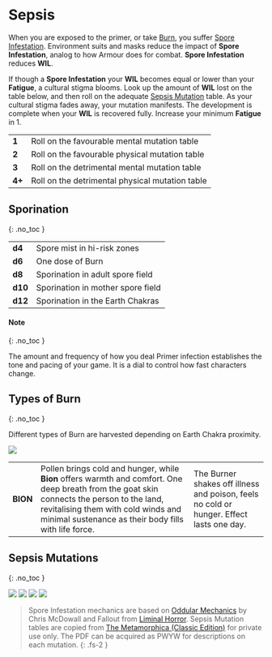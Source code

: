 # Sepsis

When you are exposed to the primer, or take [Burn](https://degenesis.com/world/stories/apocalyptics/burn-baby-burn), you suffer [Spore Infestation](https://degenesis.com/world/stories/pollen/sepsis).
Environment suits and masks reduce the impact of **Spore Infestation**, analog to how Armour does for combat.
**Spore Infestation** reduces **WIL**.

If though a **Spore Infestation** your **WIL** becomes equal or lower than your **Fatigue**, a cultural stigma blooms.
Look up the amount of **WIL** lost on the table below, and then roll on the adequate [Sepsis Mutation](#sepsis-mutations) table.
As your cultural stigma fades away, your mutation manifests.
The development is complete when your **WIL** is recovered fully.
Increase your minimum **Fatigue** in 1.

|        |                                                 |
| ------ | ----------------------------------------------- |
| **1**  | Roll on the favourable mental mutation table    |
| **2**  | Roll on the favourable physical mutation table  |
| **3**  | Roll on the detrimental mental mutation table   |
| **4+** | Roll on the detrimental physical mutation table |

## Sporination
{: .no_toc }

|         |                                   |
| ------- | --------------------------------- |
| **d4**  | Spore mist in hi-risk zones       |
| **d6**  | One dose of Burn                  |
| **d8**  | Sporination in adult spore field  |
| **d10** | Sporination in mother spore field |
| **d12** | Sporination in the Earth Chakras  |

#### Note
{: .no_toc }

The amount and frequency of how you deal Primer infection establishes the tone and pacing of your game.
It is a dial to control how fast characters change.

## Types of Burn
{: .no_toc }

Different types of Burn are harvested depending on Earth Chakra proximity.

![](https://i.imgur.com/tMZs1Q9.png)

|          |                                                                                                                                                                                                                                            |                                                                                          |
| -------- | ------------------------------------------------------------------------------------------------------------------------------------------------------------------------------------------------------------------------------------------ | ---------------------------------------------------------------------------------------- |
| **BION** | Pollen brings cold and hunger, while **Bion** offers warmth and comfort. One deep breath from the goat skin connects the person to the land, revitalising them with cold winds and minimal sustenance as their body fills with life force. | The Burner shakes off illness and poison, feels no cold or hunger. Effect lasts one day. |

## Sepsis Mutations
{: .no_toc }

![](https://i.imgur.com/wFi5Ywp.png)
![](https://i.imgur.com/45eBzMs.png)
![](https://i.imgur.com/1EESOcZ.png)
![](https://i.imgur.com/xR9vnwA.png)

> Spore Infestation mechanics are based on [Oddular Mechanics](https://www.bastionland.com/2016/04/oddular-mechanics.html?m=1) by Chris McDowall and Fallout from [Liminal Horror](https://liminalhorrorrpg.com/). Sepsis Mutation tables are copied from <a href="https://www.drivethrurpg.com/en/product/115703/the-metamorphica-classic-edition">The Metamorphica (Classic Edition)</a> for private use only. The PDF can be acquired as PWYW for descriptions on each mutation.
> {: .fs-2 }
